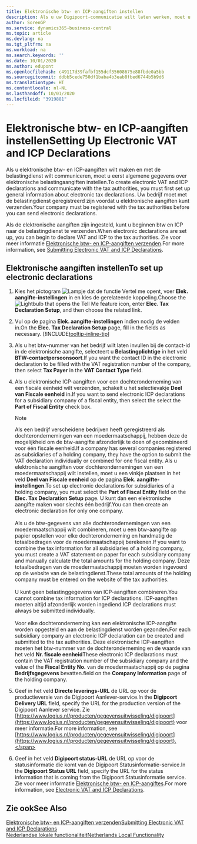 ```yaml
---
title: Elektronische btw- en ICP-aangiften instellen
description: Als u uw Digipoort-communicatie wilt laten werken, moet u mogelijk uw netwerkinstellingen aanpassen. Digipoort gebruikt een veilig communicatieprotocol en vereist gebruik van TCP-poort 443.
author: SorenGP
ms.service: dynamics365-business-central
ms.topic: article
ms.devlang: na
ms.tgt_pltfrm: na
ms.workload: na
ms.search.keywords: ''
ms.date: 10/01/2020
ms.author: edupont
ms.openlocfilehash: c49117d39fafbf155dcf35608675e88fbde0a5bb
ms.sourcegitcommit: ddbb5cede750df1baba4b3eab8fbed6744b5b9d6
ms.translationtype: HT
ms.contentlocale: nl-NL
ms.lasthandoff: 10/01/2020
ms.locfileid: "3919881"
---
```

# <a name="setting-up-electronic-vat-and-icp-declarations"></a><span data-ttu-id="42f28-104">Elektronische btw- en ICP-aangiften instellen</span><span class="sxs-lookup"><span data-stu-id="42f28-104">Setting Up Electronic VAT and ICP Declarations</span></span>
<span data-ttu-id="42f28-105">Als u elektronische btw- en ICP-aangiften wilt maken en met de belastingdienst wilt communiceren, moet u eerst algemene gegevens over elektronische belastingaangiften instellen.</span><span class="sxs-lookup"><span data-stu-id="42f28-105">To create electronic VAT and ICP declarations and communicate with the tax authorities, you must first set up general information about electronic tax declarations.</span></span> <span data-ttu-id="42f28-106">Uw bedrijf moet met de belastingdienst geregistreerd zijn voordat u elektronische aangiften kunt verzenden.</span><span class="sxs-lookup"><span data-stu-id="42f28-106">Your company must be registered with the tax authorities before you can send electronic declarations.</span></span>

<span data-ttu-id="42f28-107">Als de elektronische aangiften zijn ingesteld, kunt u beginnen btw en ICP naar de belastingdienst te verzenden.</span><span class="sxs-lookup"><span data-stu-id="42f28-107">When electronic declarations are set up, you can begin to declare VAT and ICP to the tax authorities.</span></span> <span data-ttu-id="42f28-108">Zie voor meer informatie [Elektronische btw- en ICP-aangiften verzenden](electronic-vat-and-icp-declarations.md).</span><span class="sxs-lookup"><span data-stu-id="42f28-108">For more information, see [Submitting Electronic VAT and ICP Declarations](electronic-vat-and-icp-declarations.md).</span></span>  

## <a name="to-set-up-electronic-declarations"></a><span data-ttu-id="42f28-109">Elektronische aangiften instellen</span><span class="sxs-lookup"><span data-stu-id="42f28-109">To set up electronic declarations</span></span>  

1. <span data-ttu-id="42f28-110">Kies het pictogram ![Lampje dat de functie Vertel me opent](../../media/ui-search/search_small.png "Vertel me wat u wilt doen"), voer **Elek. aangifte-instellingen** in en kies de gerelateerde koppeling.</span><span class="sxs-lookup"><span data-stu-id="42f28-110">Choose the ![Lightbulb that opens the Tell Me feature](../../media/ui-search/search_small.png "Tell me what you want to do") icon, enter **Elec. Tax Declaration Setup**, and then choose the related link.</span></span>  
2. <span data-ttu-id="42f28-111">Vul op de pagina **Elek. aangifte-instellingen** indien nodig de velden in.</span><span class="sxs-lookup"><span data-stu-id="42f28-111">On the **Elec. Tax Declaration Setup** page, fill in the fields as necessary.</span></span> [!INCLUDE[tooltip-inline-tip](../../includes/tooltip-inline-tip_md.md)]
3. <span data-ttu-id="42f28-112">Als u het btw-nummer van het bedrijf wilt laten invullen bij de contact-id in de elektronische aangifte, selecteert u **Belastingplichtige** in het veld **BTW-contactpersoonsoort**.</span><span class="sxs-lookup"><span data-stu-id="42f28-112">If you want the contact ID in the electronic declaration to be filled with the VAT registration number of the company, then select  **Tax Payer** in the **VAT Contact Type** field.</span></span>
4. <span data-ttu-id="42f28-113">Als u elektronische ICP-aangiften voor een dochteronderneming van een fiscale eenheid wilt verzenden, schakelt u het selectievakje **Deel van Fiscale eenheid** in.</span><span class="sxs-lookup"><span data-stu-id="42f28-113">If you want to send electronic ICP declarations for a subsidiary company of a fiscal entity, then select the select the **Part of Fiscal Entity** check box.</span></span>  

    > [!NOTE]  
    > <span data-ttu-id="42f28-114">Als een bedrijf verscheidene bedrijven heeft geregistreerd als dochterondernemingen van een moedermaatschappij, hebben deze de mogelijkheid om de btw-aangifte afzonderlijk te doen of gecombineerd voor één fiscale eenheid.</span><span class="sxs-lookup"><span data-stu-id="42f28-114">If a company has several companies registered as subsidiaries of a holding company, they have the option to submit the VAT declaration individually or combined for one fiscal entity.</span></span> <span data-ttu-id="42f28-115">Als u elektronische aangiften voor dochterondernemingen van een moedermaatschappij wilt instellen, moet u een vinkje plaatsen in het veld **Deel van Fiscale eenheid** op de pagina **Elek. aangifte-instellingen**.</span><span class="sxs-lookup"><span data-stu-id="42f28-115">To set up electronic declarations for subsidiaries of a holding company, you must select the **Part of Fiscal Entity** field on the **Elec. Tax Declaration Setup** page.</span></span> <span data-ttu-id="42f28-116">U kunt dan een elektronische aangifte maken voor slechts één bedrijf.</span><span class="sxs-lookup"><span data-stu-id="42f28-116">You can then create an electronic declaration for only one company.</span></span><br /><br />
    <span data-ttu-id="42f28-117">Als u de btw-gegevens van alle dochterondernemingen van een moedermaatschappij wilt combineren, moet u een btw-aangifte op papier opstellen voor elke dochteronderneming en handmatig de totaalbedragen voor de moedermaatschappij berekenen.</span><span class="sxs-lookup"><span data-stu-id="42f28-117">If you want to combine the tax information for all subsidiaries of a holding company, you must create a VAT statement on paper for each subsidiary company and manually calculate the total amounts for the holding company.</span></span> <span data-ttu-id="42f28-118">Deze totaalbedragen van de moedermaatschappij moeten worden ingevoerd op de website van de belastingdienst.</span><span class="sxs-lookup"><span data-stu-id="42f28-118">These total amounts of the holding company must be entered on the website of the tax authorities.</span></span><br /><br />
    <span data-ttu-id="42f28-119">U kunt geen belastinggegevens van ICP-aangiften combineren.</span><span class="sxs-lookup"><span data-stu-id="42f28-119">You cannot combine tax information for ICP declarations.</span></span> <span data-ttu-id="42f28-120">ICP-aangiften moeten altijd afzonderlijk worden ingediend.</span><span class="sxs-lookup"><span data-stu-id="42f28-120">ICP declarations must always be submitted individually.</span></span><br /><br />
    <span data-ttu-id="42f28-121">Voor elke dochteronderneming kan een elektronische ICP-aangifte worden opgesteld en aan de belastingdienst worden gezonden.</span><span class="sxs-lookup"><span data-stu-id="42f28-121">For each subsidiary company an electronic ICP declaration can be created and submitted to the tax authorities.</span></span> <span data-ttu-id="42f28-122">Deze elektronische ICP-aangiften moeten het btw-nummer van de dochteronderneming en de waarde van het veld **Nr. fiscale eenheid**</span><span class="sxs-lookup"><span data-stu-id="42f28-122">These electronic ICP declarations must contain the VAT registration number of the subsidiary company and the value of the **Fiscal Entity No.**</span></span> <span data-ttu-id="42f28-123">van de moedermaatschappij op de pagina **Bedrijfsgegevens** bevatten.</span><span class="sxs-lookup"><span data-stu-id="42f28-123">field on the **Company Information** page of the holding company.</span></span>

5. <span data-ttu-id="42f28-124">Geef in het veld **Directe leverings-URL** de URL op voor de productieversie van de Digipoort Aanlever-service.</span><span class="sxs-lookup"><span data-stu-id="42f28-124">In the **Digipoort Delivery URL** field, specify the URL for the production version of the Digipoort Aanlever service.</span></span> <span data-ttu-id="42f28-125">Zie [https://www.logius.nl/producten/gegevensuitwisseling/digipoort](https://www.logius.nl/producten/gegevensuitwisseling/digipoort) voor meer informatie.</span><span class="sxs-lookup"><span data-stu-id="42f28-125">For more information, see [https://www.logius.nl/producten/gegevensuitwisseling/digipoort](https://www.logius.nl/producten/gegevensuitwisseling/digipoort).</span></span>  
6. <span data-ttu-id="42f28-126">Geef in het veld **Digipoort status-URL** de URL op voor de statusinformatie die komt van de Digipoort Statusinformatie-service.</span><span class="sxs-lookup"><span data-stu-id="42f28-126">In the **Digipoort Status URL** field, specify the URL for the status information that is coming from the Digipoort Statusinformatie service.</span></span> <span data-ttu-id="42f28-127">Zie voor meer informatie [Elektronische btw- en ICP-aangiftes](electronic-vat-and-icp-declarations.md).</span><span class="sxs-lookup"><span data-stu-id="42f28-127">For more information, see [Electronic VAT and ICP Declarations](electronic-vat-and-icp-declarations.md).</span></span>

## <a name="see-also"></a><span data-ttu-id="42f28-128">Zie ook</span><span class="sxs-lookup"><span data-stu-id="42f28-128">See Also</span></span>  
 [<span data-ttu-id="42f28-129">Elektronische btw- en ICP-aangiften verzenden</span><span class="sxs-lookup"><span data-stu-id="42f28-129">Submitting Electronic VAT and ICP Declarations</span></span>](electronic-vat-and-icp-declarations.md)  
 [<span data-ttu-id="42f28-130">Nederlandse lokale functionaliteit</span><span class="sxs-lookup"><span data-stu-id="42f28-130">Netherlands Local Functionality</span></span>](netherlands-local-functionality.md)
